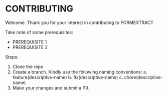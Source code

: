 # CONTRIBUTING

Welcome. Thank you for your interest in contributing to FORMEXTRACT

Take note of some prerequisites:
- PREREQUISITE 1
- PREREQUISITE 2

Steps:
1. Clone the repo
2. Create a branch. Kindly use the following naming conventions:
	a. feature\(descriptive-name)
	b. fix\(descriptive-name)
	c. chore\(descriptive-name)
3. Make your changes and submit a PR.  